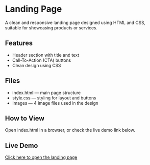 # Landing Page

A clean and responsive landing page designed using HTML and CSS, suitable for showcasing products or services.

## Features

- Header section with title and text
- Call-To-Action (CTA) buttons
- Clean design using CSS

## Files

- index.html — main page structure
- style.css — styling for layout and buttons
- Images — 4 image files used in the design

## How to View

Open index.html in a browser, or check the live demo link below.

## Live Demo

[Click here to open the landing page](https://your-username.github.io/repo-name/)
